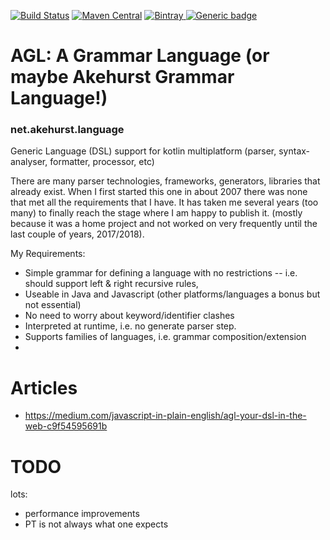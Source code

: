 [![Build Status](https://travis-ci.org/dhakehurst/net.akehurst.language.svg?branch=master)](https://travisci.org/dhakehurst/net.akehurst.language)
[![Maven Central](https://maven-badges.herokuapp.com/maven-central/net.akehurst.language/agl-processor/badge.svg)](https://maven-badges.herokuapp.com/maven-central/language/agl-processor)
[ ![Bintray](https://api.bintray.com/packages/dhakehurst/maven/net.akehurst.language/images/download.svg) ](https://bintray.com/dhakehurst/maven/net.akehurst.language/_latestVersion)
[![Generic badge](https://img.shields.io/badge/Kotlin-v1.3.71-green)](https://kotlinlang.org/)

# AGL: A Grammar Language (or maybe Akehurst Grammar Language!)
### net.akehurst.language

Generic Language (DSL) support for kotlin multiplatform (parser, syntax-analyser, formatter, processor, etc)

There are many parser technologies, frameworks, generators, libraries
that already exist. When I first started this one in about 2007 there was none that
met all the requirements that I have. It has taken me several years (too many) to finally
reach the stage where I am happy to publish it. (mostly because it was a home project and not
worked on very frequently until the last couple of years, 2017/2018).

My Requirements:

 - Simple grammar for defining a language with no restrictions
 -- i.e. should support left & right recursive rules,
 - Useable in Java and Javascript (other platforms/languages a bonus but not essential)
 - No need to worry about keyword/identifier clashes
 - Interpreted at runtime, i.e. no generate parser step.
 - Supports families of languages, i.e. grammar composition/extension
 - 

# Articles

 - https://medium.com/javascript-in-plain-english/agl-your-dsl-in-the-web-c9f54595691b

# TODO

lots:
 - performance improvements
 - PT is not always what one expects
 
